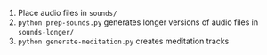 1. Place audio files in `sounds/`
2. `python prep-sounds.py` generates longer versions of audio files in `sounds-longer/`
3. `python generate-meditation.py` creates meditation tracks